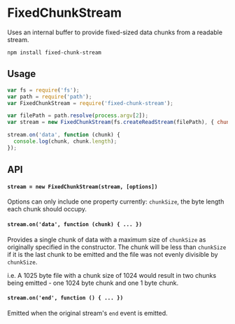 # FixedChunkStream
Uses an internal buffer to provide fixed-sized data chunks from a readable stream.

`npm install fixed-chunk-stream`

## Usage
```javascript
var fs = require('fs');
var path = require('path');
var FixedChunkStream = require('fixed-chunk-stream');

var filePath = path.resolve(process.argv[2]);
var stream = new FixedChunkStream(fs.createReadStream(filePath), { chunkSize: 512 });

stream.on('data', function (chunk) {
  console.log(chunk, chunk.length);
});
```

## API
#### `stream = new FixedChunkStream(stream, [options])`

Options can only include one property currently: `chunkSize`, the byte length each
chunk should occupy.

#### `stream.on('data', function (chunk) { ... })`

Provides a single chunk of data with a maximum size of `chunkSize` as originally
specified in the constructor. The chunk will be less than `chunkSize` if it is
the last chunk to be emitted and the file was not evenly divisible by `chunkSize`.

i.e. A 1025 byte file with a chunk size of 1024 would result in two chunks being
emitted - one 1024 byte chunk and one 1 byte chunk.

#### `stream.on('end', function () { ... })`

Emitted when the original stream's `end` event is emitted.
